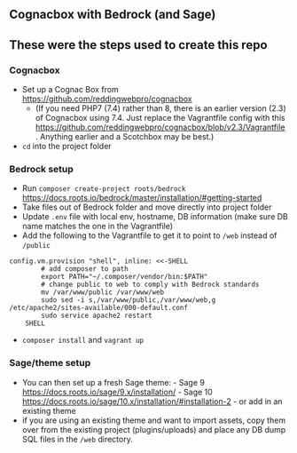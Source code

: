 ## Cognacbox with Bedrock (and Sage)

## These were the steps used to create this repo

### Cognacbox
* Set up a Cognac Box from https://github.com/reddingwebpro/cognacbox 
  * (If you need PHP7 (7.4) rather than 8, there is an earlier version (2.3) of Cognacbox using 7.4. Just replace the Vagrantfile config with this https://github.com/reddingwebpro/cognacbox/blob/v2.3/Vagrantfile . Anything earlier and a Scotchbox may be best.)
* `cd` into the project folder

### Bedrock setup
* Run `composer create-project roots/bedrock` https://docs.roots.io/bedrock/master/installation/#getting-started 
* Take files out of Bedrock folder and move directly into project folder
* Update `.env` file with local env, hostname, DB information (make sure DB name matches the one in the Vagrantfile)
* Add the following to the Vagrantfile to get it to point to `/web` instead of `/public`

```
config.vm.provision "shell", inline: <<-SHELL
        # add composer to path
        export PATH="~/.composer/vendor/bin:$PATH"
        # change public to web to comply with Bedrock standards
        mv /var/www/public /var/www/web
        sudo sed -i s,/var/www/public,/var/www/web,g /etc/apache2/sites-available/000-default.conf
        sudo service apache2 restart
    SHELL
```

* `composer install` and `vagrant up`

### Sage/theme setup
* You can then set up a fresh Sage theme: 
        - Sage 9 https://docs.roots.io/sage/9.x/installation/
        - Sage 10 https://docs.roots.io/sage/10.x/installation/#installation-2
        - or add in an existing theme
* if you are using an existing theme and want to import assets, copy them over from the existing project (plugins/uploads) and place any DB dump SQL files in the `/web` directory.
